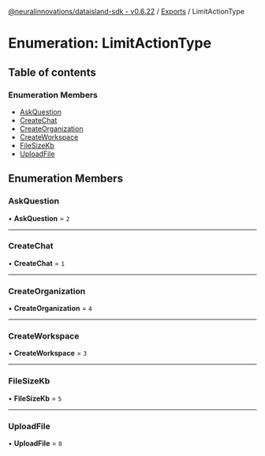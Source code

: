 [@neuralinnovations/dataisland-sdk - v0.6.22](../../README.md) / [Exports](../modules.md) / LimitActionType

# Enumeration: LimitActionType

## Table of contents

### Enumeration Members

- [AskQuestion](LimitActionType.md#askquestion)
- [CreateChat](LimitActionType.md#createchat)
- [CreateOrganization](LimitActionType.md#createorganization)
- [CreateWorkspace](LimitActionType.md#createworkspace)
- [FileSizeKb](LimitActionType.md#filesizekb)
- [UploadFile](LimitActionType.md#uploadfile)

## Enumeration Members

### AskQuestion

• **AskQuestion** = ``2``

___

### CreateChat

• **CreateChat** = ``1``

___

### CreateOrganization

• **CreateOrganization** = ``4``

___

### CreateWorkspace

• **CreateWorkspace** = ``3``

___

### FileSizeKb

• **FileSizeKb** = ``5``

___

### UploadFile

• **UploadFile** = ``0``
